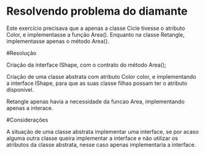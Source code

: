 # Resolvendo problema do diamante

Este exercício precisava que a apenas a classe Cicle tivesse o atributo Color, e implementasse a função Area(). Enquanto na classe Retangle, implementasse apenas o método Area().

#Resolução

Criação da interface IShape, com o contrato do método Area();

Criação de uma classe abstrata com atributo Color color, e implementando a interface IShape, para que as suas classe filhas possam ter o atributo disponível.

Retangle apenas havia a necessidade da funcao Area, implementando apenas a interace.

#Considerações

A situação de uma classe abstrata implementar uma interface, se por acaso alguma outra classe queira implementar a interface e não utilizar os atributos da classe abstrata, nesse caso apenas implementaria a interface.
